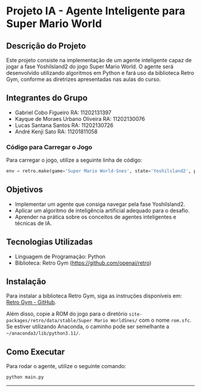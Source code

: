 # Projeto IA - Agente Inteligente para Super Mario World

## Descrição do Projeto

Este projeto consiste na implementação de um agente inteligente capaz de jogar a fase Yoshilsland2 do jogo Super Mario World. O agente será desenvolvido utilizando algoritmos em Python e fará uso da biblioteca Retro Gym, conforme as diretrizes apresentadas nas aulas do curso.

## Integrantes do Grupo

- Gabriel Cobo Figueiro RA: 11202131397
- Kayque de Moraes Urbano Oliveira RA: 11202130076
- Lucas Santana Santos RA: 11202130726
- André Kenji Sato RA: 11201811058

### Código para Carregar o Jogo

Para carregar o jogo, utilize a seguinte linha de código:

```python
env = retro.make(game='Super Mario World-Snes', state='Yoshilsland2', players=1)
```

## Objetivos

- Implementar um agente que consiga navegar pela fase Yoshilsland2.
- Aplicar um algoritmo de inteligência artificial adequado para o desafio.
- Aprender na prática sobre os conceitos de agentes inteligentes e técnicas de IA.

## Tecnologias Utilizadas

- Linguagem de Programação: Python
- Biblioteca: Retro Gym (https://github.com/openai/retro)

## Instalação

Para instalar a biblioteca Retro Gym, siga as instruções disponíveis em: [Retro Gym - GitHub](https://github.com/openai/retro).

Além disso, copie a ROM do jogo para o diretório `site-packages/retro/data/stable/Super Mario WorldSnes/` com o nome `rom.sfc`. Se estiver utilizando Anaconda, o caminho pode ser semelhante a `~/anaconda3/lib/python3.11/`.

## Como Executar

Para rodar o agente, utilize o seguinte comando:

```bash
python main.py
```

---
